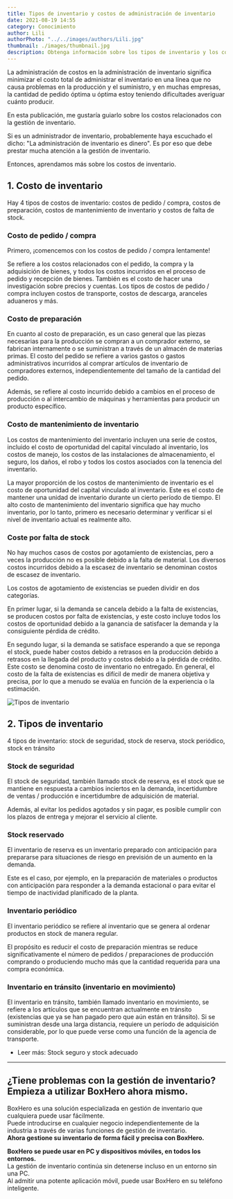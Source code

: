 ```yaml
---
title: Tipos de inventario y costos de administración de inventario
date: 2021-08-19 14:55
category: Conocimiento
author: Lili
authorPhoto: "../../images/authors/Lili.jpg"
thumbnail: ./images/thumbnail.jpg
description: Obtenga información sobre los tipos de inventario y los costos de gestión para una gestión de inventario eficaz.
---
```


<gray-text>La administración de costos en la administración de inventario significa minimizar el costo total de administrar el inventario en una línea que no causa problemas en la producción y el suministro, y en muchas empresas, la cantidad de pedido óptima u óptima estoy teniendo dificultades averiguar cuánto producir.</gray-text>

En esta publicación, me gustaría guiarlo sobre los costos relacionados con la gestión de inventario.

Si es un administrador de inventario, probablemente haya escuchado el dicho: "La administración de inventario es dinero". Es por eso que debe prestar mucha atención a la gestión de inventario.

Entonces, aprendamos más sobre los costos de inventario.

## 1. Costo de inventario

Hay 4 tipos de costos de inventario: costos de pedido / compra, costos de preparación, costos de mantenimiento de inventario y costos de falta de stock.

### Costo de pedido / compra

Primero, ¡comencemos con los costos de pedido / compra lentamente!

Se refiere a los costos relacionados con el pedido, la compra y la adquisición de bienes, y todos los costos incurridos en el proceso de pedido y recepción de bienes. También es el costo de hacer una investigación sobre precios y cuentas. Los tipos de costos de pedido / compra incluyen costos de transporte, costos de descarga, aranceles aduaneros y más.

### Costo de preparación

En cuanto al costo de preparación, es un caso general que las piezas necesarias para la producción se compran a un comprador externo, se fabrican internamente o se suministran a través de un almacén de materias primas. El costo del pedido se refiere a varios gastos o gastos administrativos incurridos al comprar artículos de inventario de compradores externos, independientemente del tamaño de la cantidad del pedido.

Además, se refiere al costo incurrido debido a cambios en el proceso de producción o al intercambio de máquinas y herramientas para producir un producto específico.

### Costo de mantenimiento de inventario

Los costos de mantenimiento del inventario incluyen una serie de costos, incluido el costo de oportunidad del capital vinculado al inventario, los costos de manejo, los costos de las instalaciones de almacenamiento, el seguro, los daños, el robo y todos los costos asociados con la tenencia del inventario.

La mayor proporción de los costos de mantenimiento de inventario es el costo de oportunidad del capital vinculado al inventario. Este es el costo de mantener una unidad de inventario durante un cierto período de tiempo. El alto costo de mantenimiento del inventario significa que hay mucho inventario, por lo tanto, primero es necesario determinar y verificar si el nivel de inventario actual es realmente alto.

### Coste por falta de stock

No hay muchos casos de costos por agotamiento de existencias, pero a veces la producción no es posible debido a la falta de material. Los diversos costos incurridos debido a la escasez de inventario se denominan costos de escasez de inventario.

Los costos de agotamiento de existencias se pueden dividir en dos categorías.

En primer lugar, si la demanda se cancela debido a la falta de existencias, se producen costos por falta de existencias, y este costo incluye todos los costos de oportunidad debido a la ganancia de satisfacer la demanda y la consiguiente pérdida de crédito.

En segundo lugar, si la demanda se satisface esperando a que se reponga el stock, puede haber costos debido a retrasos en la producción debido a retrasos en la llegada del producto y costos debido a la pérdida de crédito. Este costo se denomina costo de inventario no entregado. En general, el costo de la falta de existencias es difícil de medir de manera objetiva y precisa, por lo que a menudo se evalúa en función de la experiencia o la estimación.

![Tipos de inventario](./images/1.jpg)

## 2. Tipos de inventario

4 tipos de inventario: stock de seguridad, stock de reserva, stock periódico, stock en tránsito

### Stock de seguridad

El stock de seguridad, también llamado stock de reserva, es el stock que se mantiene en respuesta a cambios inciertos en la demanda, incertidumbre de ventas / producción e incertidumbre de adquisición de material.

Además, al evitar los pedidos agotados y sin pagar, es posible cumplir con los plazos de entrega y mejorar el servicio al cliente.

### Stock reservado

El inventario de reserva es un inventario preparado con anticipación para prepararse para situaciones de riesgo en previsión de un aumento en la demanda.

Este es el caso, por ejemplo, en la preparación de materiales o productos con anticipación para responder a la demanda estacional o para evitar el tiempo de inactividad planificado de la planta.

### Inventario periódico

El inventario periódico se refiere al inventario que se genera al ordenar productos en stock de manera regular.

El propósito es reducir el costo de preparación mientras se reduce significativamente el número de pedidos / preparaciones de producción comprando o produciendo mucho más que la cantidad requerida para una compra económica.

### Inventario en tránsito (inventario en movimiento)

El inventario en tránsito, también llamado inventario en movimiento, se refiere a los artículos que se encuentran actualmente en tránsito (existencias que ya se han pagado pero que aún están en tránsito). Si se suministran desde una larga distancia, requiere un período de adquisición considerable, por lo que puede verse como una función de la agencia de transporte.

- <internal-link to="/blog/posts/stock-de-seguridad-y-stock-adecuado">Leer más: Stock seguro y stock adecuado</internal-link>

---

## ¿Tiene problemas con la gestión de inventario? Empieza a utilizar BoxHero ahora mismo.

BoxHero es una solución especializada en gestión de inventario que cualquiera puede usar fácilmente.<br/>
Puede introducirse en cualquier negocio independientemente de la industria a través de varias funciones de gestión de inventario.<br/>
**Ahora gestione su inventario de forma fácil y precisa con BoxHero.**

<tip-box>

**BoxHero se puede usar en PC y dispositivos móviles, en todos los entornos.**<br/>
La gestión de inventario continúa sin detenerse incluso en un entorno sin una PC.<br/>
Al admitir una potente aplicación móvil, puede usar BoxHero en su teléfono inteligente.

</tip-box>
